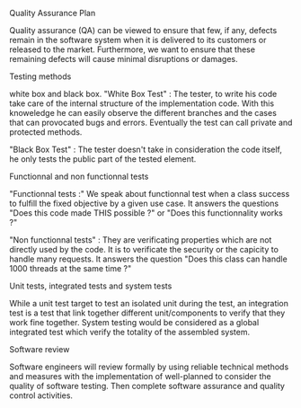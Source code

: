 Quality Assurance Plan

Quality assurance (QA) can be viewed to ensure that few, if any, defects remain in the software 
system when it is delivered to its customers or released to the market. Furthermore, we want to 
ensure that these remaining defects will cause minimal disruptions or damages.

Testing methods

white box and black box. "White Box Test" : The tester, to write his code take care of the internal 
structure of the implementation code. With this knoweledge he can easily observe the different 
branches and the cases that can provocated bugs and errors. Eventually the test can call private 
and protected methods.

"Black Box Test" : The tester doesn't take in consideration the code itself, he only tests the 
public part of the tested element.

Functionnal and non functionnal tests

"Functionnal tests :" We speak about functionnal test when a class success to fulfill the fixed 
objective by a given use case. It answers the questions "Does this code made THIS possible ?" 
or "Does this functionnality works ?"

"Non functionnal tests" : They are verificating properties which are not directly used by the code. 
It is to verificate the security or the capicity to handle many requests. It answers the question 
"Does this class can handle 1000 threads at the same time ?"

Unit tests, integrated tests and system tests

While a unit test target to test an isolated unit during the test, an integration test is a test 
that link together different unit/components to verify that they work fine together. System testing 
would be considered as a global integrated test which verify the totality of the assembled system.

Software review

Software engineers will review formally by using reliable technical methods and measures with the 
implementation of well-planned to consider the quality of software testing. Then complete software 
assurance and quality control activities. 
